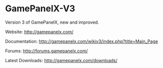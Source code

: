 GamePanelX-V3
=============

Version 3 of GamePanelX, new and improved.

Website: http://gamepanelx.com/

Documentation: http://gamepanelx.com/wikiv3/index.php?title=Main_Page

Forums: http://forums.gamepanelx.com/

Latest Downloads: http://gamepanelx.com/downloads/
